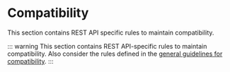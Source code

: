 # Compatibility

This section contains REST API specific rules to maintain compatibility.

::: warning
This section contains REST API-specific rules to maintain compatibility.
Also consider the rules defined in the [general guidelines for compatibility](../../020_General_Guidelines/030_Compatibility/index.md).
:::
